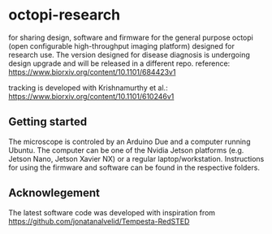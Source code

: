# octopi-research
for sharing design, software and firmware for the general purpose octopi (open configurable high-throughput imaging platform) designed for research use. The version designed for disease diagnosis is undergoing design upgrade and will be released in a different repo.
reference: https://www.biorxiv.org/content/10.1101/684423v1

tracking is developed with Krishnamurthy et al.: https://www.biorxiv.org/content/10.1101/610246v1

## Getting started
The microscope is controled by an Arduino Due and a computer running Ubuntu. The computer can be one of the Nvidia Jetson platforms (e.g. Jetson Nano, Jetson Xavier NX) or a regular laptop/workstation. Instructions for using the firmware and software can be found in the respective folders.

## Acknowlegement
The latest software code was developed with inspiration from https://github.com/jonatanalvelid/Tempesta-RedSTED
